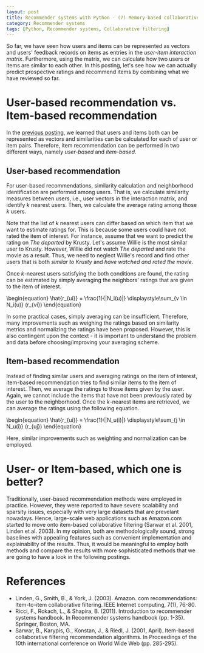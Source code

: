 ```yaml
---
layout: post
title: Recommender systems with Python - (7) Memory-based collaborative filtering - 4 
category: Recommender systems
tags: [Python, Recommender systems, Collaborative filtering]
---
```


So far, we have seen how users and items can be represented as vectors and users' feedback records on items as entries in the *user-item interaction matrix*. Furthermore, using the matrix, we can calculate how two users or items are similar to each other. In this posting, let's see how we can actually predict prospective ratings and recommend items by combining what we have reviewed so far.


# User-based recommendation vs. Item-based recommendation

In the [previous posting](https://buomsoo-kim.github.io/recommender%20systems/2020/08/18/Recommender-systems-collab-filtering-6.md/), we learned that users and items both can be represented as vectors and similarities can be calculated for each of user or item pairs. Therefore, item recommendation can be performed in two different ways, namely *user-based* and *item-based*. 

## User-based recommendation

For user-based recommendations, similarity calculation and neighborhood identification are performed among users. That is, we calculate similarity measures between users, i.e., user vectors in the interaction matrix, and identify $k$ nearest users. Then, we calculate the average rating among those $k$ users. 

Note that the list of $k$ nearest users can differ based on which item that we want to estimate ratings for. This is because some users could have not rated the item of interest. For instance, assume that we want to predict the rating on *The departed* by Krusty. Let's assume Willie is the most similar user to Krusty. However, Willie did not watch *The departed* and rate the movie as a result. Thus, we need to neglect Willie's record and find other users that is both *similar to Krusty* and *have watched and rated the movie*.

Once $k$-nearest users satisfying the both conditions are found, the rating can be estimated by simply averaging the neighbors' ratings that are given to the item of interest.

\begin{equation}
\hat{r_{ui}} = \frac{1}{|N_i(u)|} \displaystyle\sum_{v \in N_i(u)} (r_{vi})
\end{equation}

In some practical cases, simply averaging can be insufficient. Therefore, many improvements such as weighing the ratings based on similarity metrics and normalizing the ratings have been proposed. However, this is also contingent upon the context - it is important to understand the problem and data before choosing/improving your averaging scheme.


## Item-based recommendation

Instead of finding similar users and averaging ratings on the item of interest, item-based recommendation tries to find similar items to the item of interest. Then, we average the ratings to those items given by the user. Again, we cannot include the items that have not been previously rated by the user to the neighborhood. Once the $k$-nearest items are retrieved, we can average the ratings using the following equation.

\begin{equation}
\hat{r_{ui}} = \frac{1}{|N_u(i)|} \displaystyle\sum_{j \in N_u(i)} (r_{uj})
\end{equation}

Here, similar improvements such as weighting and normalization can be employed.


# User- or Item-based, which one is better?

Traditionally, user-based recommendation methods were employed in practice. However, they were reported to have severe scalability and sparsity issues, especially with very large datasets that are prevelant nowadays. Hence, large-scale web applications such as Amazon.com started to move onto item-based collaborative filtering (Sarwar et al. 2001, Linden et al. 2003). In my opinion, both are methodologically sound, strong baselines with appealing features such as convenient implementation and explainability of the results. Thus, it would be meaningful to employ both methods and compare the results with more sophisticated methods that we are going to have a look in the following postings.



# References

- Linden, G., Smith, B., & York, J. (2003). Amazon. com recommendations: Item-to-item collaborative filtering. IEEE Internet computing, 7(1), 76-80.
- Ricci, F., Rokach, L., & Shapira, B. (2011). Introduction to recommender systems handbook. In Recommender systems handbook (pp. 1-35). Springer, Boston, MA.
- Sarwar, B., Karypis, G., Konstan, J., & Riedl, J. (2001, April). Item-based collaborative filtering recommendation algorithms. In Proceedings of the 10th international conference on World Wide Web (pp. 285-295).